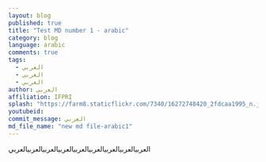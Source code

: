 ```yaml
---
layout: blog
published: true
title: "Test MD number 1 - arabic"
category: blog
language: arabic
comments: true
tags: 
  - العربي
  - العربي
  - العربي
author: العربي
affiliation: IFPRI
splash: "https://farm8.staticflickr.com/7340/16272748420_2fdcaa1995_n.jpg"
youtubeid: 
commit_message: العربي
md_file_name: "new md file-arabic1"
---
```

العربيالعربيالعربيالعربيالعربيالعربيالعربيالعربيالعربي